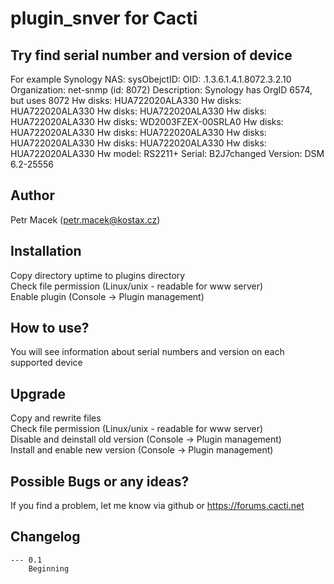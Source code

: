# plugin_snver for Cacti

## Try find serial number and version of device
For example Synology NAS:
sysObejctID: OID: .1.3.6.1.4.1.8072.3.2.10
Organization: net-snmp (id: 8072)
Description: Synology has OrgID 6574, but uses 8072
Hw disks: HUA722020ALA330
Hw disks: HUA722020ALA330
Hw disks: HUA722020ALA330
Hw disks: HUA722020ALA330
Hw disks: WD2003FZEX-00SRLA0
Hw disks: HUA722020ALA330
Hw disks: HUA722020ALA330
Hw disks: HUA722020ALA330
Hw disks: HUA722020ALA330
Hw disks: HUA722020ALA330
Hw model: RS2211+
Serial: B2J7changed
Version: DSM 6.2-25556

## Author
Petr Macek (petr.macek@kostax.cz)


## Installation
Copy directory uptime to plugins directory  
Check file permission (Linux/unix - readable for www server)  
Enable plugin (Console -> Plugin management)  

## How to use?
You will see information about serial numbers and version on each supported device

## Upgrade    
Copy and rewrite files  
Check file permission (Linux/unix - readable for www server)  
Disable and deinstall old version (Console -> Plugin management)  
Install and enable new version (Console -> Plugin management)   
    
## Possible Bugs or any ideas?
If you find a problem, let me know via github or https://forums.cacti.net
   

## Changelog
	--- 0.1
		Beginning


